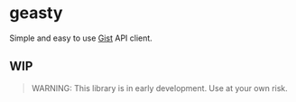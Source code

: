 # geasty

Simple and easy to use [Gist](https://gist.github.com) API client.

## WIP

> WARNING: This library is in early development. Use at your own risk.
